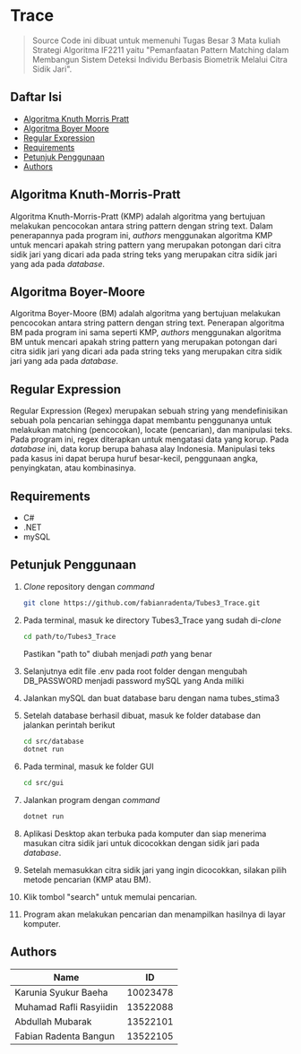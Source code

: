 # Trace

> Source Code ini dibuat untuk memenuhi Tugas Besar 3 Mata kuliah Strategi Algoritma IF2211 yaitu "Pemanfaatan Pattern Matching dalam Membangun Sistem Deteksi Individu Berbasis Biometrik Melalui Citra Sidik Jari".

## Daftar Isi

- [Algoritma Knuth Morris Pratt ](#algoritma-knuth-morris--ratt)
- [Algoritma Boyer Moore](#algoritma-boyer-moore)
- [Regular Expression](#regular-expression)
- [Requirements](#requirements)
- [Petunjuk Penggunaan](#petunjuk-penggunaan)
- [Authors](#authors)

## Algoritma Knuth-Morris-Pratt 
Algoritma Knuth-Morris-Pratt (KMP) adalah algoritma yang bertujuan melakukan pencocokan antara string pattern dengan string text. Dalam penerapannya pada program ini, <i>authors</i> menggunakan algoritma KMP untuk mencari apakah string pattern yang merupakan potongan dari citra sidik jari yang dicari ada pada string teks yang merupakan citra sidik jari yang ada pada <i>database</i>.

## Algoritma Boyer-Moore
Algoritma Boyer-Moore (BM) adalah algoritma yang bertujuan melakukan pencocokan antara string pattern dengan string text. Penerapan algoritma BM pada program ini sama seperti KMP, <i>authors</i> menggunakan algoritma BM untuk mencari apakah string pattern yang merupakan potongan dari citra sidik jari yang dicari ada pada string teks yang merupakan citra sidik jari yang ada pada <i>database</i>.


## Regular Expression
Regular Expression (Regex) merupakan sebuah string yang mendefinisikan sebuah pola pencarian sehingga dapat membantu penggunanya untuk melakukan matching (pencocokan), locate (pencarian), dan manipulasi teks. Pada program ini, regex diterapkan untuk mengatasi data yang korup. Pada <i>database</i> ini,  data korup berupa bahasa alay Indonesia. Manipulasi teks pada kasus ini dapat berupa huruf besar-kecil, penggunaan angka, penyingkatan, atau kombinasinya.

## Requirements

- C#
- .NET
- mySQL

## Petunjuk Penggunaan

1. <i>Clone</i> repository dengan <i>command</i>

   ```bash
   git clone https://github.com/fabianradenta/Tubes3_Trace.git
   ```

2. Pada terminal, masuk ke directory Tubes3_Trace yang sudah di-<i>clone</i>


   ```bash
   cd path/to/Tubes3_Trace
   ```

   Pastikan "path to" diubah menjadi <i>path</i> yang benar

3. Selanjutnya edit file .env pada root folder dengan mengubah DB_PASSWORD menjadi password mySQL yang Anda miliki

4. Jalankan mySQL dan buat database baru dengan nama tubes_stima3

5. Setelah database berhasil dibuat, masuk ke folder database dan jalankan perintah berikut
   ```bash
   cd src/database
   dotnet run
   ```
   
6. Pada terminal, masuk ke folder GUI

   ```bash
   cd src/gui
   ```

7. Jalankan program dengan <i>command</i>
    ```bash
    dotnet run
    ```

8. Aplikasi Desktop akan terbuka pada komputer dan siap menerima masukan citra sidik jari untuk dicocokkan dengan sidik jari pada <i>database</i>.

9. Setelah memasukkan citra sidik jari yang ingin dicocokkan, silakan pilih metode pencarian (KMP atau BM).

10. Klik tombol "search" untuk memulai pencarian.

11. Program akan melakukan pencarian dan menampilkan hasilnya di layar komputer.

## Authors

<!-- nama dan nim -->

| Name                             | ID       |
| -------------------------------- | -------- |
| Karunia Syukur Baeha             | 10023478 |
| Muhamad Rafli Rasyiidin          | 13522088 |
| Abdullah Mubarak                 | 13522101 |
| Fabian Radenta Bangun            | 13522105 |

